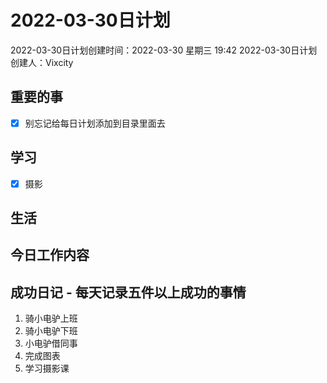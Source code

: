 # 2022-03-30日计划

2022-03-30日计划创建时间：2022-03-30 星期三  19:42
2022-03-30日计划创建人：Vixcity

## 重要的事
- [x] 别忘记给每日计划添加到目录里面去

## 学习
- [x] 摄影

## 生活

## 今日工作内容

## 成功日记 - 每天记录五件以上成功的事情
1. 骑小电驴上班
2. 骑小电驴下班
3. 小电驴借同事
4. 完成图表
5. 学习摄影课